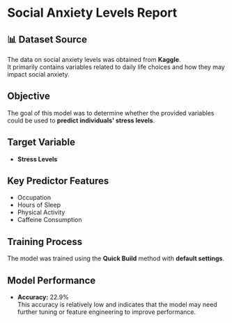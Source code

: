# Social Anxiety Levels Report

## 📊 Dataset Source
The data on social anxiety levels was obtained from **Kaggle**.  
It primarily contains variables related to daily life choices and how they may impact social anxiety.

## Objective
The goal of this model was to determine whether the provided variables could be used to **predict individuals' stress levels**.

## Target Variable
- **Stress Levels**

## Key Predictor Features
- Occupation  
- Hours of Sleep  
- Physical Activity  
- Caffeine Consumption  

## Training Process
The model was trained using the **Quick Build** method with **default settings**.

## Model Performance
- **Accuracy:** 22.9%  
This accuracy is relatively low and indicates that the model may need further tuning or feature engineering to improve performance.
